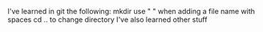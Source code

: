 I've learned in git the following:
mkdir  use " " when adding a file name with spaces
cd .. to change  directory
I've also learned other stuff

